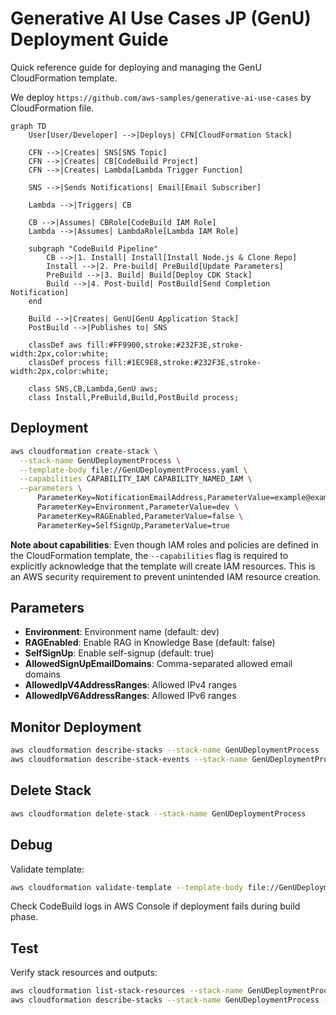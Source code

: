 # Generative AI Use Cases JP (GenU) Deployment Guide

Quick reference guide for deploying and managing the GenU CloudFormation template.

We deploy `https://github.com/aws-samples/generative-ai-use-cases` by CloudFormation file.

```mermaid
graph TD
    User[User/Developer] -->|Deploys| CFN[CloudFormation Stack]
    
    CFN -->|Creates| SNS[SNS Topic]
    CFN -->|Creates| CB[CodeBuild Project]
    CFN -->|Creates| Lambda[Lambda Trigger Function]
    
    SNS -->|Sends Notifications| Email[Email Subscriber]
    
    Lambda -->|Triggers| CB
    
    CB -->|Assumes| CBRole[CodeBuild IAM Role]
    Lambda -->|Assumes| LambdaRole[Lambda IAM Role]
    
    subgraph "CodeBuild Pipeline"
        CB -->|1. Install| Install[Install Node.js & Clone Repo]
        Install -->|2. Pre-build| PreBuild[Update Parameters]
        PreBuild -->|3. Build| Build[Deploy CDK Stack]
        Build -->|4. Post-build| PostBuild[Send Completion Notification]
    end
    
    Build -->|Creates| GenU[GenU Application Stack]
    PostBuild -->|Publishes to| SNS
    
    classDef aws fill:#FF9900,stroke:#232F3E,stroke-width:2px,color:white;
    classDef process fill:#1EC9E8,stroke:#232F3E,stroke-width:2px,color:white;
    
    class SNS,CB,Lambda,GenU aws;
    class Install,PreBuild,Build,PostBuild process;

```


## Deployment

```bash
aws cloudformation create-stack \
  --stack-name GenUDeploymentProcess \
  --template-body file://GenUDeploymentProcess.yaml \
  --capabilities CAPABILITY_IAM CAPABILITY_NAMED_IAM \
  --parameters \
      ParameterKey=NotificationEmailAddress,ParameterValue=example@example.co.jp \
      ParameterKey=Environment,ParameterValue=dev \
      ParameterKey=RAGEnabled,ParameterValue=false \
      ParameterKey=SelfSignUp,ParameterValue=true
```

**Note about capabilities**: Even though IAM roles and policies are defined in the CloudFormation template, the `--capabilities` flag is required to explicitly acknowledge that the template will create IAM resources. This is an AWS security requirement to prevent unintended IAM resource creation.

## Parameters

- **Environment**: Environment name (default: dev)
- **RAGEnabled**: Enable RAG in Knowledge Base (default: false)
- **SelfSignUp**: Enable self-signup (default: true)
- **AllowedSignUpEmailDomains**: Comma-separated allowed email domains
- **AllowedIpV4AddressRanges**: Allowed IPv4 ranges
- **AllowedIpV6AddressRanges**: Allowed IPv6 ranges

## Monitor Deployment

```bash
aws cloudformation describe-stacks --stack-name GenUDeploymentProcess
aws cloudformation describe-stack-events --stack-name GenUDeploymentProcess
```

## Delete Stack

```bash
aws cloudformation delete-stack --stack-name GenUDeploymentProcess
```

## Debug

Validate template:
```bash
aws cloudformation validate-template --template-body file://GenUDeploymentProcess.yaml
```

Check CodeBuild logs in AWS Console if deployment fails during build phase.

## Test

Verify stack resources and outputs:
```bash
aws cloudformation list-stack-resources --stack-name GenUDeploymentProcess
aws cloudformation describe-stacks --stack-name GenUDeploymentProcess --query "Stacks[0].Outputs"
```
